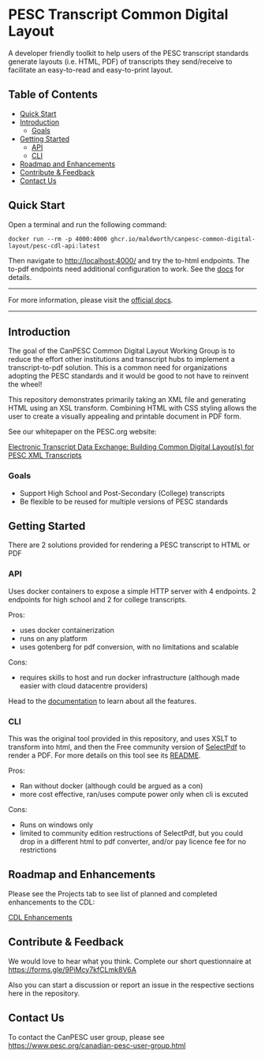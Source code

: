 # PESC Transcript Common Digital Layout

A developer friendly toolkit to help users of the PESC transcript standards generate layouts (i.e. HTML, PDF) of transcripts they send/receive to facilitate an easy-to-read and easy-to-print layout.


## Table of Contents

- [Quick Start](#quick-start)
- [Introduction](#introduction)
  - [Goals](#goals)
- [Getting Started](#getting-started)
  - [API](#api)
  - [CLI](#cli)
- [Roadmap and Enhancements](#roadmap-and-enhancements)
- [Contribute \& Feedback](#contribute--feedback)
- [Contact Us](#contact-us)

## Quick Start

Open a terminal and run the following command:

```
docker run --rm -p 4000:4000 ghcr.io/maldworth/canpesc-common-digital-layout/pesc-cdl-api:latest
```

Then navigate to <http://localhost:4000/> and try the to-html endpoints. The to-pdf endpoints need additional configuration to work. See the [docs](https://maldworth.github.io/canpesc-common-digital-layout/) for details.

---

For more information, please visit the [official docs](https://maldworth.github.io/canpesc-common-digital-layout/).

---


## Introduction

The goal of the CanPESC Common Digital Layout Working Group is to reduce the effort other institutions and transcript hubs to implement a transcript-to-pdf solution.  This is a common need for organizations adopting the PESC standards and it would be good to not have to reinvent the wheel!

This repository demonstrates primarily taking an XML file and generating HTML using an XSL transform.  Combining HTML with CSS styling allows the user to create a visually appealing and printable document in PDF form.

See our whitepaper on the PESC.org website:

[Electronic Transcript Data Exchange: Building Common Digital
Layout(s) for PESC XML Transcripts](https://nebula.wsimg.com/756901b746edc14b984e33cd7f067efd?AccessKeyId=4CF7FAE11697F99C9E6B&disposition=0&alloworigin=1)

### Goals

- Support High School and Post-Secondary (College) transcripts
- Be flexible to be reused for multiple versions of PESC standards

## Getting Started

There are 2 solutions provided for rendering a PESC transcript to HTML or PDF

### API

Uses docker containers to expose a simple HTTP server with 4 endpoints. 2 endpoints for high school and 2 for college transcripts.

Pros:
- uses docker containerization
- runs on any platform
- uses gotenberg for pdf conversion, with no limitations and scalable

Cons:
- requires skills to host and run docker infrastructure (although made easier with cloud datacentre providers)

Head to the [documentation](https://maldworth.github.io/canpesc-common-digital-layout/) to learn about all the features.

### CLI

This was the original tool provided in this repository, and uses XSLT to transform into html, and then the Free community version of [SelectPdf](https://selectpdf.com/)
to render a PDF. For more details on this tool see its [README](./src/pesctranscriptconverter-cli/Readme.md).

Pros:
- Ran without docker (although could be argued as a con)
- more cost effective, ran/uses compute power only when cli is excuted

Cons:
- Runs on windows only
- limited to community edition restructions of SelectPdf, but you could drop in a different html to pdf converter, and/or pay licence fee for no restrictions

## Roadmap and Enhancements

Please see the Projects tab to see list of planned and completed enhancements to the CDL:

[CDL Enhancements](https://github.com/pesc/canpesc-common-digital-layout/projects/1)

## Contribute & Feedback

We would love to hear what you think. Complete our short questionnaire at <https://forms.gle/9PiMcy7kfCLmk8V6A>

Also you can start a discussion or report an issue in the respective sections here in the repository.

## Contact Us

To contact the CanPESC user group, please see <https://www.pesc.org/canadian-pesc-user-group.html>
